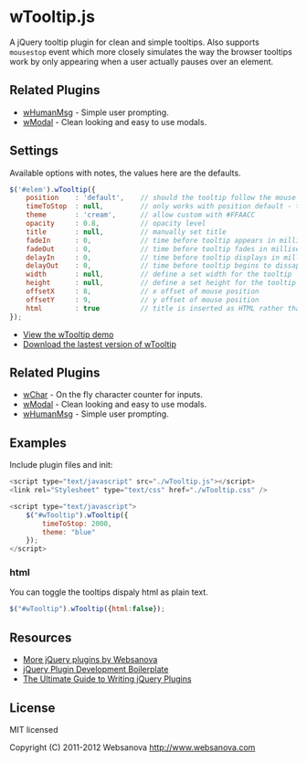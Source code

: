 # wTooltip.js

A jQuery tooltip plugin for clean and simple tooltips.  Also supports `mousestop` event which more closely simulates the way the browser tooltips work by only appearing when a user actually pauses over an element.


## Related Plugins

* [wHumanMsg](http://whumanmsg.websanova.com) - Simple user prompting.
* [wModal](http://wModal.websanova.com) - Clean looking and easy to use modals.


## Settings

Available options with notes, the values here are the defaults.

```js
$('#elem').wTooltip({
    position    : 'default',    // should the tooltip follow the mouse [default,mouse]
    timeToStop  : null,         // only works with position default - the time mouse has to stop before triggering display of tooltip
    theme       : 'cream',      // allow custom with #FFAACC
    opacity     : 0.8,          // opacity level
    title       : null,         // manually set title
    fadeIn      : 0,            // time before tooltip appears in milliseconds
    fadeOut     : 0,            // time before tooltip fades in milliseconds
    delayIn     : 0,            // time before tooltip displays in milliseconds
    delayOut    : 0,            // time before tooltip begins to dissapear in milliseconds
    width       : null,         // define a set width for the tooltip
    height      : null,         // define a set height for the tooltip
    offsetX     : 8,            // x offset of mouse position
    offsetY     : 9,            // y offset of mouse position
    html        : true          // title is inserted as HTML rather than text
});
```

* [View the wTooltip demo](http://wtooltip.websanova.com)
* [Download the lastest version of wTooltip](https://github.com/websanova/wTooltip/tags)


## Related Plugins

* [wChar](http://wchar.websanova.com) - On the fly character counter for inputs.
* [wModal](http://wmodal.websanova.com) - Clean looking and easy to use modals.
* [wHumanMsg](http://whumanmsg.websanova.com) - Simple user prompting.


## Examples

Include plugin files and init:

```js
<script type="text/javascript" src="./wTooltip.js"></script>
<link rel="Stylesheet" type="text/css" href="./wTooltip.css" />

<script type="text/javascript">
    $("#wTooltip").wTooltip({
        timeToStop: 2000,
        theme: "blue"
    });
</script>
```

### html

You can toggle the tooltips dispaly html as plain text.

```js
$("#wTooltip").wTooltip({html:false});
```


## Resources

* [More jQuery plugins by Websanova](http://websanova.com/plugins)
* [jQuery Plugin Development Boilerplate](http://www.websanova.com/tutorials/jquery/jquery-plugin-development-boilerplate)
* [The Ultimate Guide to Writing jQuery Plugins](http://www.websanova.com/tutorials/jquery/the-ultimate-guide-to-writing-jquery-plugins)


## License

MIT licensed

Copyright (C) 2011-2012 Websanova http://www.websanova.com